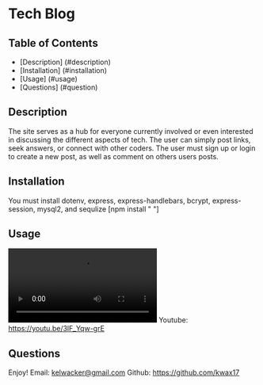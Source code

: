# Tech Blog

## Table of Contents
- [Description] (#description)
- [Installation] (#installation)
- [Usage] (#usage)
- [Questions] (#question)

## Description
The site serves as a hub for everyone currently involved or even interested in discussing the different aspects of tech.  The user can simply post links, seek answers, or connect with other coders.  The user must sign up or login to create a new post, as well as comment on others users posts. 

## Installation
You must install dotenv, express, express-handlebars, bcrypt, express-session, mysql2, and sequlize [npm install " "]

## Usage
![Video showing walkthrough](./public/images/walkthrough.mov)
Youtube: https://youtu.be/3lF_Yqw-grE

## Questions
Enjoy!
Email: kelwacker@gmail.com
Github: https://github.com/kwax17